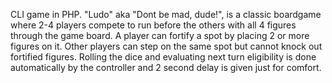 CLI game in PHP. "Ludo" aka "Dont be mad, dude!", is a classic boardgame where 2-4 players compete to run before the others with all 4 figures through the game board.
A player can fortify a spot by placing 2 or more figures on it. Other players can step on the same spot but cannot knock out fortified figures.
Rolling the dice and evaluating next turn eligibility is done automatically by the controller and 2 second delay is given just for comfort.
